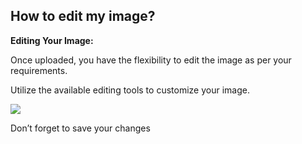 ## How to edit my image?

<p class="no-margin"><b>Editing Your Image:</b></p>
<p class="no-margin"></p>
<p class="no-margin">Once uploaded, you have the flexibility to edit the image as per your requirements.</p>
<p class="no-margin"></p>
<p class="no-margin"></p>
<p class="no-margin">Utilize the available editing tools to customize your image.</p>
<p class="no-margin"></p>
<div class="intercom-container"><img src="/assets/img/teams-pro/edit-image-pro.png"></div><p class="no-margin"></p>
<p class="no-margin"></p>
<p class="no-margin">Don’t forget to save your changes</p>
<p class="no-margin"></p>
<p class="no-margin"></p>

